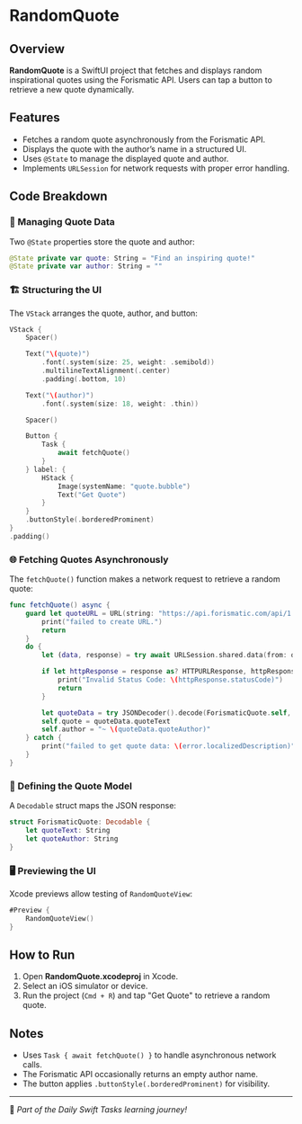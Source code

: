 # RandomQuote

## Overview
**RandomQuote** is a SwiftUI project that fetches and displays random inspirational quotes using the Forismatic API. Users can tap a button to retrieve a new quote dynamically.

## Features
- Fetches a random quote asynchronously from the Forismatic API.
- Displays the quote with the author’s name in a structured UI.
- Uses `@State` to manage the displayed quote and author.
- Implements `URLSession` for network requests with proper error handling.

## Code Breakdown

### 🔄 Managing Quote Data
Two `@State` properties store the quote and author:

```swift
@State private var quote: String = "Find an inspiring quote!"
@State private var author: String = ""
```

### 🏗️ Structuring the UI
The `VStack` arranges the quote, author, and button:

```swift
VStack {
    Spacer()

    Text("\(quote)")
        .font(.system(size: 25, weight: .semibold))
        .multilineTextAlignment(.center)
        .padding(.bottom, 10)

    Text("\(author)")
        .font(.system(size: 18, weight: .thin))

    Spacer()

    Button {
        Task {
            await fetchQuote()
        }
    } label: {
        HStack {
            Image(systemName: "quote.bubble")
            Text("Get Quote")
        }
    }
    .buttonStyle(.borderedProminent)
}
.padding()
```

### 🌐 Fetching Quotes Asynchronously
The `fetchQuote()` function makes a network request to retrieve a random quote:

```swift
func fetchQuote() async {
    guard let quoteURL = URL(string: "https://api.forismatic.com/api/1.0/?method=getQuote&lang=en&format=json") else {
        print("failed to create URL.")
        return
    }
    do {
        let (data, response) = try await URLSession.shared.data(from: quoteURL)

        if let httpResponse = response as? HTTPURLResponse, httpResponse.statusCode != 200 {
            print("Invalid Status Code: \(httpResponse.statusCode)")
            return
        }

        let quoteData = try JSONDecoder().decode(ForismaticQuote.self, from: data)
        self.quote = quoteData.quoteText
        self.author = "~ \(quoteData.quoteAuthor)"
    } catch {
        print("failed to get quote data: \(error.localizedDescription)")
    }
}
```

### 📌 Defining the Quote Model
A `Decodable` struct maps the JSON response:

```swift
struct ForismaticQuote: Decodable {
    let quoteText: String
    let quoteAuthor: String
}
```

### 🖥️ Previewing the UI
Xcode previews allow testing of `RandomQuoteView`:

```swift
#Preview {
    RandomQuoteView()
}
```

## How to Run
1. Open **RandomQuote.xcodeproj** in Xcode.
2. Select an iOS simulator or device.
3. Run the project (`Cmd + R`) and tap "Get Quote" to retrieve a random quote.

## Notes
- Uses `Task { await fetchQuote() }` to handle asynchronous network calls.
- The Forismatic API occasionally returns an empty author name.
- The button applies `.buttonStyle(.borderedProminent)` for visibility.

---
🚀 *Part of the Daily Swift Tasks learning journey!*